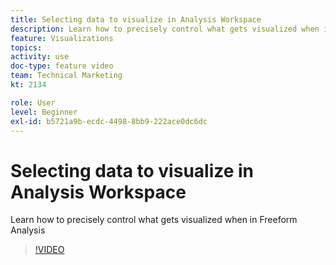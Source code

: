 ```yaml
---
title: Selecting data to visualize in Analysis Workspace
description: Learn how to precisely control what gets visualized when in Freeform Analysis
feature: Visualizations
topics: 
activity: use
doc-type: feature video
team: Technical Marketing
kt: 2134

role: User
level: Beginner
exl-id: b5721a9b-ecdc-4498-8bb9-222ace0dc6dc
---
```

# Selecting data to visualize in Analysis Workspace

Learn how to precisely control what gets visualized when in Freeform Analysis

>[!VIDEO](https://video.tv.adobe.com/v/23993/?quality=12&learn=on)
